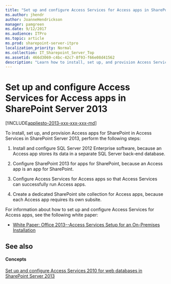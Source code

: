 ```yaml
---
title: "Set up and configure Access Services for Access apps in SharePoint Server 2013"
ms.author: jhendr
author: JoanneHendrickson
manager: pamgreen
ms.date: 9/12/2017
ms.audience: ITPro
ms.topic: article
ms.prod: sharepoint-server-itpro
localization_priority: Normal
ms.collection: IT_Sharepoint_Server_Top
ms.assetid: 466d3069-c4bc-42c7-8f93-f66e08d41562
description: "Learn how to install, set up, and provision Access Services for Access apps in SharePoint Server 2013."
---
```


# Set up and configure Access Services for Access apps in SharePoint Server 2013

[!INCLUDE[appliesto-2013-xxx-xxx-xxx-md](../includes/appliesto-2013-xxx-xxx-xxx-md.md)]
  
To install, set up, and provision Access apps for SharePoint in Access Services in SharePoint Server 2013, perform the following steps:
  
1. Install and configure SQL Server 2012 Enterprise software, because an Access app stores its data in a separate SQL Server back-end database.
    
2. Configure SharePoint 2013 for apps for SharePoint, because an Access app is an app for SharePoint.
    
3. Configure Access Services for Access apps so that Access Services can successfully run Access apps.
    
4. Create a dedicated SharePoint site collection for Access apps, because each Access app requires its own subsite.
    
For information about how to set up and configure Access Services for Access apps, see the following white paper:
  
- [White Paper: Office 2013--Access Services Setup for an On-Premises Installation](https://go.microsoft.com/fwlink/?LinkId=267146)
    
## See also

#### Concepts

[Set up and configure Access Services 2010 for web databases in SharePoint Server 2013](set-up-and-configure-access-services-2010-for-web-databases-in-sharepoint-2013.md)

